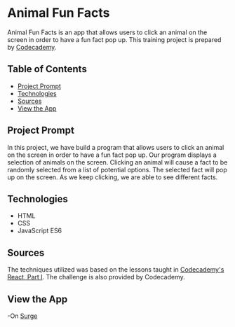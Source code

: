 # **Animal Fun Facts**

Animal Fun Facts is an app that allows users to click an animal on the screen in order to have a fun fact pop up.
This training project is prepared by [Codecademy](https://www.codecademy.com).

## Table of Contents

- [Project Prompt](#project-prompt)
- [Technologies](#technologies)
- [Sources](#sources)
- [View the App](#view-the-app)

## Project Prompt

In this project, we have build a program that allows users to click an animal on the screen in order to have a fun fact pop up. Our program displays a selection of animals on the screen. Clicking an animal will cause a fact to be randomly selected from a list of potential options. The selected fact will pop up on the screen. As we keep clicking, we are able to see different facts.

## Technologies

- HTML
- CSS
- JavaScript ES6

## Sources

The techniques utilized was based on the lessons taught in [Codecademy's React, Part I](https://www.codecademy.com/paths/full-stack-engineer-career-path/tracks/fscp-22-react-part-i/modules/wdcp-22-introduction-react-part-i/informationals/wdcp-22-introduction-react-part-i). The challenge is also provided by Codecademy.

## View the App

-On [Surge](https://animal_fun_facts.surge.sh/)
